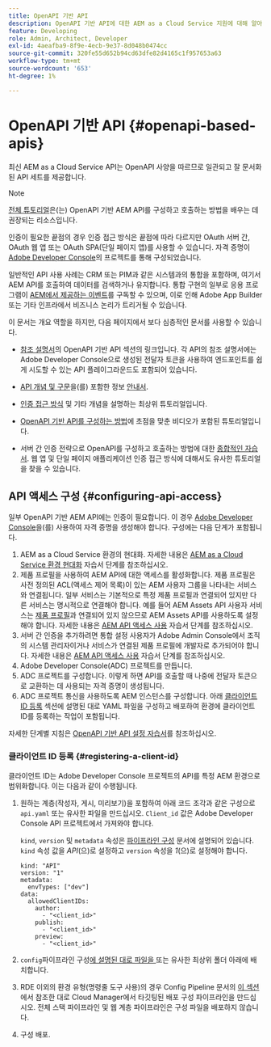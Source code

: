 ```yaml
---
title: OpenAPI 기반 API
description: OpenAPI 기반 API에 대한 AEM as a Cloud Service 지원에 대해 알아보기
feature: Developing
role: Admin, Architect, Developer
exl-id: 4aeafba9-8f9e-4ecb-9e37-8d048b0474cc
source-git-commit: 320fe55d652b94cd63dfe82d4165c1f957653a63
workflow-type: tm+mt
source-wordcount: '653'
ht-degree: 1%

---
```


# OpenAPI 기반 API {#openapi-based-apis}

최신 AEM as a Cloud Service API는 OpenAPI 사양을 따르므로 일관되고 잘 문서화된 API 세트를 제공합니다.

>[!NOTE]
>
> [전체 튜토리얼](https://experienceleague.adobe.com/ko/docs/experience-manager-learn/cloud-service/aem-apis/invoke-openapi-based-aem-apis)은(는) OpenAPI 기반 AEM API를 구성하고 호출하는 방법을 배우는 데 권장되는 리소스입니다.

인증이 필요한 끝점의 경우 인증 접근 방식은 끝점에 따라 다르지만 OAuth 서버 간, OAuth 웹 앱 또는 OAuth SPA(단일 페이지 앱)를 사용할 수 있습니다. 자격 증명이 [Adobe Developer Console](https://developer.adobe.com/developer-console/)의 프로젝트를 통해 구성되었습니다.

일반적인 API 사용 사례는 CRM 또는 PIM과 같은 시스템과의 통합을 포함하며, 여기서 AEM API를 호출하여 데이터를 검색하거나 유지합니다. 통합 구현의 일부로 응용 프로그램이 [AEM에서 제공하는 이벤트](https://experienceleague.adobe.com/ko/docs/experience-manager-learn/cloud-service/aem-eventing/overview)를 구독할 수 있으며, 이로 인해 Adobe App Builder 또는 기타 인프라에서 비즈니스 논리가 트리거될 수 있습니다.

이 문서는 개요 역할을 하지만, 다음 페이지에서 보다 심층적인 문서를 사용할 수 있습니다.

* [참조 설명서](https://developer.adobe.com/experience-cloud/experience-manager-apis/)의 OpenAPI 기반 API 섹션의 링크입니다. 각 API의 참조 설명서에는 Adobe Developer Console으로 생성된 전달자 토큰을 사용하여 엔드포인트를 쉽게 시도할 수 있는 API 플레이그라운드도 포함되어 있습니다.

* [API 개념 및 구문](https://developer.adobe.com/experience-cloud/experience-manager-apis/guides/)을(를) 포함한 정보 [안내서](https://developer.adobe.com/experience-cloud/experience-manager-apis/guides/how-to/).

* [인증 접근 방식](https://experienceleague.adobe.com/ko/docs/experience-manager-learn/cloud-service/aem-apis/openapis/overview#authentication-support) 및 기타 개념을 설명하는 최상위 튜토리얼입니다.

* [OpenAPI 기반 API를 구성하는 방법](https://experienceleague.adobe.com/ko/docs/experience-manager-learn/cloud-service/aem-apis/openapis/setup)에 초점을 맞춘 비디오가 포함된 튜토리얼입니다.

* 서버 간 인증 전략으로 OpenAPI를 구성하고 호출하는 방법에 대한 [종합적인 자습서](https://experienceleague.adobe.com/ko/docs/experience-manager-learn/cloud-service/aem-apis/invoke-openapi-based-aem-apis). 웹 앱 및 단일 페이지 애플리케이션 인증 접근 방식에 대해서도 유사한 튜토리얼을 찾을 수 있습니다.

## API 액세스 구성 {#configuring-api-access}

일부 OpenAPI 기반 AEM API에는 인증이 필요합니다. 이 경우 [Adobe Developer Console](https://developer.adobe.com/developer-console/)을(를) 사용하여 자격 증명을 생성해야 합니다. 구성에는 다음 단계가 포함됩니다.

1. AEM as a Cloud Service 환경의 현대화. 자세한 내용은 [AEM as a Cloud Service 환경 현대화](https://experienceleague.adobe.com/ko/docs/experience-manager-learn/cloud-service/aem-apis/openapis/setup?#modernization-of-aem-as-a-cloud-service-environment) 자습서 단계를 참조하십시오.
1. 제품 프로필을 사용하여 AEM API에 대한 액세스를 활성화합니다. 제품 프로필은 사전 정의된 ACL(액세스 제어 목록)이 있는 AEM 사용자 그룹을 나타내는 서비스와 연결됩니다. 일부 서비스는 기본적으로 특정 제품 프로필과 연결되어 있지만 다른 서비스는 명시적으로 연결해야 합니다. 예를 들어 AEM Assets API 사용자 서비스는 [제품 프로필](/help/onboarding/aem-cs-team-product-profiles.md#aem-product-profiles)과 연결되어 있지 않으므로 AEM Assets API를 사용하도록 설정해야 합니다. 자세한 내용은 [AEM API 액세스 사용](https://experienceleague.adobe.com/ko/docs/experience-manager-learn/cloud-service/aem-apis/openapis/setup#enable-aem-apis-access) 자습서 단계를 참조하십시오.
1. 서버 간 인증을 추가하려면 통합 설정 사용자가 Adobe Admin Console에서 조직의 시스템 관리자이거나 서비스가 연결된 제품 프로필에 개발자로 추가되어야 합니다. 자세한 내용은 [AEM API 액세스 사용](https://experienceleague.adobe.com/ko/docs/experience-manager-learn/cloud-service/aem-apis/openapis/setup#enable-aem-apis-access) 자습서 단계를 참조하십시오.
1. Adobe Developer Console(ADC) 프로젝트를 만듭니다.
1. ADC 프로젝트를 구성합니다. 이렇게 하면 API를 호출할 때 나중에 전달자 토큰으로 교환하는 데 사용되는 자격 증명이 생성됩니다.
1. ADC 프로젝트 통신을 사용하도록 AEM 인스턴스를 구성합니다. 아래 [클라이언트 ID 등록](#registering-a-client-id) 섹션에 설명된 대로 YAML 파일을 구성하고 배포하여 환경에 클라이언트 ID를 등록하는 작업이 포함됩니다.

자세한 단계별 지침은 [OpenAPI 기반 API 설정 자습서](https://experienceleague.adobe.com/ko/docs/experience-manager-learn/cloud-service/aem-apis/openapis/setup)를 참조하십시오.

### 클라이언트 ID 등록 {#registering-a-client-id}

클라이언트 ID는 Adobe Developer Console 프로젝트의 API를 특정 AEM 환경으로 범위화합니다. 이는 다음과 같이 수행됩니다.

1. 원하는 계층(작성자, 게시, 미리보기)을 포함하여 아래 코드 조각과 같은 구성으로 `api.yaml` 또는 유사한 파일을 만드십시오. `Client_id` 값은 Adobe Developer Console API 프로젝트에서 가져와야 합니다.

   `kind`, `version` 및 `metadata` 속성은 [파이프라인 구성](/help/operations/config-pipeline.md#common-syntax) 문서에 설명되어 있습니다. `kind` 속성 값을 *API*(으)로 설정하고 `version` 속성을 *1*(으)로 설정해야 합니다.

   ```
   kind: "API"
   version: "1"
   metadata:
     envTypes: ["dev"]
   data:
     allowedClientIDs:
       author:
         - "<client_id>"
       publish:
         - "<client_id>"
       preview:
         - "<client_id>"
   ```

1. `config`파이프라인 구성[에 설명된 대로 파일을 ](/help/operations/config-pipeline.md#folder-structure) 또는 유사한 최상위 폴더 아래에 배치합니다.
1. RDE 이외의 환경 유형(명령줄 도구 사용)의 경우 Config Pipeline 문서의 [이 섹션](/help/operations/config-pipeline.md#creating-and-managing)에서 참조한 대로 Cloud Manager에서 타깃팅된 배포 구성 파이프라인을 만드십시오. 전체 스택 파이프라인 및 웹 계층 파이프라인은 구성 파일을 배포하지 않습니다.
1. 구성 배포.
